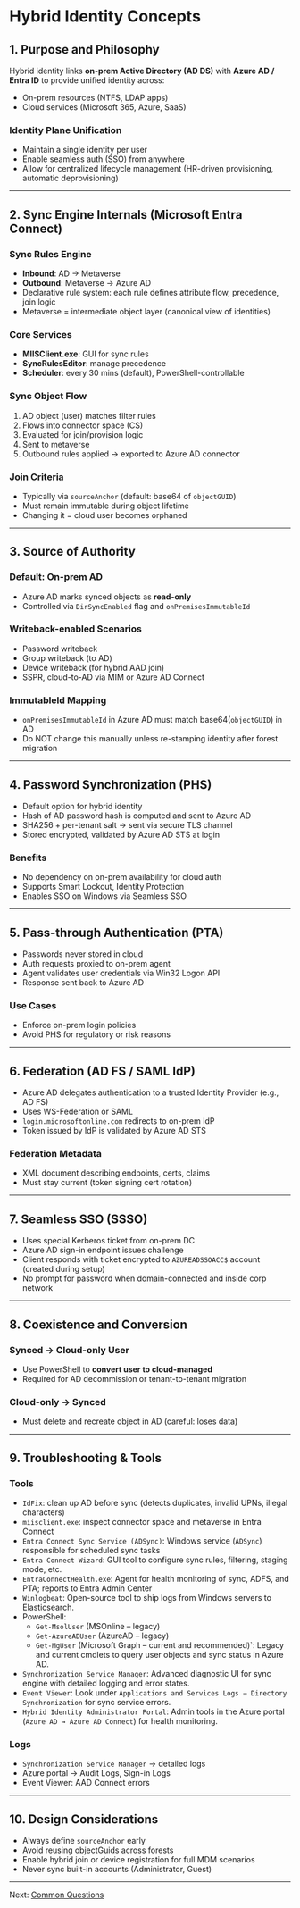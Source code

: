 # Hybrid Identity Concepts

## 1. Purpose and Philosophy

Hybrid identity links **on-prem Active Directory (AD DS)** with **Azure AD / Entra ID** to provide unified identity across:

- On-prem resources (NTFS, LDAP apps)
- Cloud services (Microsoft 365, Azure, SaaS)

### Identity Plane Unification

- Maintain a single identity per user
- Enable seamless auth (SSO) from anywhere
- Allow for centralized lifecycle management (HR-driven provisioning, automatic deprovisioning)

---

## 2. Sync Engine Internals (Microsoft Entra Connect)

### Sync Rules Engine

- **Inbound**: AD → Metaverse
- **Outbound**: Metaverse → Azure AD
- Declarative rule system: each rule defines attribute flow, precedence, join logic
- Metaverse = intermediate object layer (canonical view of identities)

### Core Services

- **MIISClient.exe**: GUI for sync rules
- **SyncRulesEditor**: manage precedence
- **Scheduler**: every 30 mins (default), PowerShell-controllable

### Sync Object Flow

1. AD object (user) matches filter rules
2. Flows into connector space (CS)
3. Evaluated for join/provision logic
4. Sent to metaverse
5. Outbound rules applied → exported to Azure AD connector

### Join Criteria

- Typically via `sourceAnchor` (default: base64 of `objectGUID`)
- Must remain immutable during object lifetime
- Changing it = cloud user becomes orphaned

---

## 3. Source of Authority

### Default: On-prem AD

- Azure AD marks synced objects as **read-only**
- Controlled via `DirSyncEnabled` flag and `onPremisesImmutableId`

### Writeback-enabled Scenarios

- Password writeback
- Group writeback (to AD)
- Device writeback (for hybrid AAD join)
- SSPR, cloud-to-AD via MIM or Azure AD Connect

### ImmutableId Mapping

- `onPremisesImmutableId` in Azure AD must match base64(`objectGUID`) in AD
- Do NOT change this manually unless re-stamping identity after forest migration

---

## 4. Password Synchronization (PHS)

- Default option for hybrid identity
- Hash of AD password hash is computed and sent to Azure AD
- SHA256 + per-tenant salt → sent via secure TLS channel
- Stored encrypted, validated by Azure AD STS at login

### Benefits

- No dependency on on-prem availability for cloud auth
- Supports Smart Lockout, Identity Protection
- Enables SSO on Windows via Seamless SSO

---

## 5. Pass-through Authentication (PTA)

- Passwords never stored in cloud
- Auth requests proxied to on-prem agent
- Agent validates user credentials via Win32 Logon API
- Response sent back to Azure AD

### Use Cases

- Enforce on-prem login policies
- Avoid PHS for regulatory or risk reasons

---

## 6. Federation (AD FS / SAML IdP)

- Azure AD delegates authentication to a trusted Identity Provider (e.g., AD FS)
- Uses WS-Federation or SAML
- `login.microsoftonline.com` redirects to on-prem IdP
- Token issued by IdP is validated by Azure AD STS

### Federation Metadata

- XML document describing endpoints, certs, claims
- Must stay current (token signing cert rotation)

---

## 7. Seamless SSO (SSSO)

- Uses special Kerberos ticket from on-prem DC
- Azure AD sign-in endpoint issues challenge
- Client responds with ticket encrypted to `AZUREADSSOACC$` account (created during setup)
- No prompt for password when domain-connected and inside corp network

---

## 8. Coexistence and Conversion

### Synced → Cloud-only User

- Use PowerShell to **convert user to cloud-managed**
- Required for AD decommission or tenant-to-tenant migration

### Cloud-only → Synced

- Must delete and recreate object in AD (careful: loses data)

---

## 9. Troubleshooting & Tools

### Tools

- `IdFix`: clean up AD before sync (detects duplicates, invalid UPNs, illegal characters)
- `miisclient.exe`: inspect connector space and metaverse in Entra Connect
- `Entra Connect Sync Service (ADSync)`: Windows service (`ADSync`) responsible for scheduled sync tasks
- `Entra Connect Wizard`: GUI tool to configure sync rules, filtering, staging mode, etc.
- `EntraConnectHealth.exe`: Agent for health monitoring of sync, ADFS, and PTA; reports to Entra Admin Center
- `Winlogbeat`: Open-source tool to ship logs from Windows servers to Elasticsearch.
- PowerShell:
  - `Get-MsolUser` (MSOnline – legacy)
  - `Get-AzureADUser` (AzureAD – legacy)
  - `Get-MgUser` (Microsoft Graph – current and recommended)`: Legacy and current cmdlets to query user objects and sync status in Azure AD.
- `Synchronization Service Manager`: Advanced diagnostic UI for sync engine with detailed logging and error states.
- `Event Viewer`: Look under `Applications and Services Logs → Directory Synchronization` for sync service errors.
- `Hybrid Identity Administrator Portal`: Admin tools in the Azure portal (`Azure AD → Azure AD Connect`) for health monitoring.

### Logs

- `Synchronization Service Manager` → detailed logs
- Azure portal → Audit Logs, Sign-in Logs
- Event Viewer: AAD Connect errors

---

## 10. Design Considerations

- Always define `sourceAnchor` early
- Avoid reusing objectGuids across forests
- Enable hybrid join or device registration for full MDM scenarios
- Never sync built-in accounts (Administrator, Guest)

---

Next: [Common Questions](06-common-questions.md)
